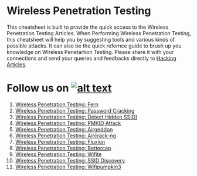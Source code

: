 # Wireless Penetration Testing

This cheatsheet is built to provide the quick access to the Wireless Penetration Testing Articles. When Performing Wireless Penetration Testing, this cheatsheet will help you by suggesting tools and various kinds of possible attacks. It can also be the quick refernce guide to brush up you knowledge on Wireless Penetartion Testing. Please share it with your connections and send your queries and feedbacks directly to [Hacking Articles](https://twitter.com/hackinarticles).

[1.1]: http://i.imgur.com/tXSoThF.png
[1]: http://www.twitter.com/hackinarticles
# Follow us on [![alt text][1.1]][1]


1. [Wireless Penetration Testing: Fern](https://www.hackingarticles.in/wireless-penetration-testing-fern/)
2. [Wireless Penetration Testing: Password Cracking](https://www.hackingarticles.in/wireless-penetration-testing-password-cracking/)
3. [Wireless Penetration Testing: Detect Hidden SSID)](https://www.hackingarticles.in/wireless-penetration-testing-detect-hidden-ssid/)
4. [Wireless Penetration Testing: PMKID Attack](https://www.hackingarticles.in/wireless-penetration-testing-pmkid-attack/)
5. [Wireless Penetration Testing: Airgeddon](https://www.hackingarticles.in/wireless-penetration-testing-airgeddon/)
6. [Wireless Penetration Testing: Aircrack-ng](https://www.hackingarticles.in/wireless-penetration-testing-aircrack-ng/)
7. [Wireless Penetration Testing: Fluxion](https://www.hackingarticles.in/wireless-penetration-testing-fluxion/)
8. [Wireless Penetration Testing: Bettercap](https://www.hackingarticles.in/wireless-penetration-testing-bettercap/)
9. [Wireless Penetration Testing: Wifite](https://www.hackingarticles.in/wireless-penetration-testing-wifite/)
10. [Wireless Penetration Testing: SSID Discovery](https://www.hackingarticles.in/wireless-penetration-testing-ssid-discovery/)
11. [Wireless Penetration Testing: Wifipumpkin3](https://www.hackingarticles.in/wireless-penetration-testing-wifipumpkin3/)